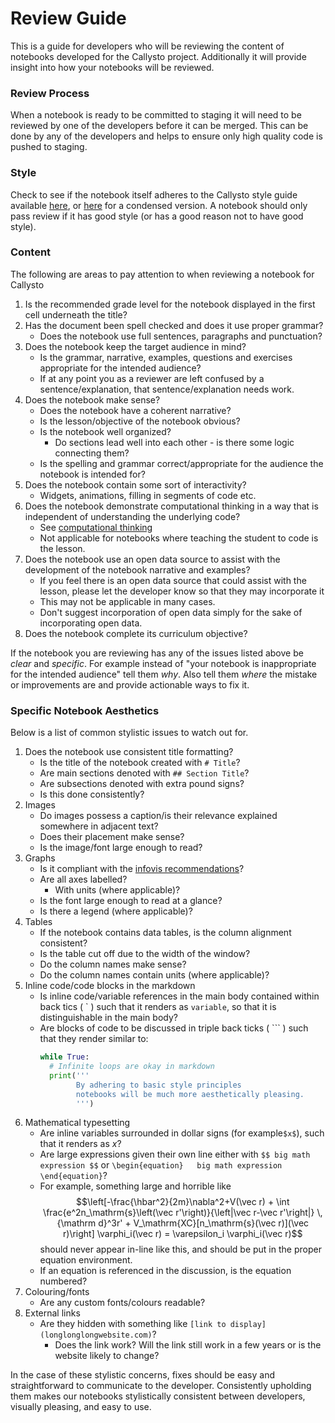# Review Guide

This is a guide for developers who will be reviewing the content of notebooks developed for the Callysto project. Additionally it will provide insight into how your notebooks will be reviewed.

### Review Process 
When a notebook is ready to be committed to staging it will need to be reviewed by one of the developers before it can be merged. This can be done by any of the developers and helps to ensure only high quality code is pushed to staging.

### Style
Check to see if the notebook itself adheres to the Callysto style guide available [here](notebook-format.md), or [here](notebook-template.md) for a condensed version. A notebook should only pass review if it has good style (or has a good reason not to have good style).

### Content
The following are areas to pay attention to when reviewing a notebook for Callysto
1. Is the recommended grade level for the notebook displayed in the first cell underneath the title?
1. Has the document been spell checked and does it use proper grammar?
    - Does the notebook use full sentences, paragraphs and punctuation?  
1. Does the notebook keep the target audience in mind?
   - Is the grammar, narrative, examples, questions and exercises appropriate for the intended audience?
   - If at any point you as a reviewer are left confused by a sentence/explanation, that sentence/explanation needs work.
1. Does the notebook make sense?
   - Does the notebook have a coherent narrative?
   - Is the lesson/objective of the notebook obvious?
   - Is the notebook well organized?
      - Do sections lead well into each other - is there some logic connecting them?
   - Is the spelling and grammar correct/appropriate for the audience the notebook is intended for?
1. Does the notebook contain some sort of interactivity?
   - Widgets, animations, filling in segments of code etc.
1. Does the notebook demonstrate computational thinking in a way that is independent of understanding the underlying code?
   - See [computational thinking](computational_thinking.md)
   - Not applicable for notebooks where teaching the student to code is the lesson.
1. Does the notebook use an open data source to assist with the development of the notebook narrative and examples?
   - If you feel there is an open data source that could assist with the lesson, please let the developer know so that they may incorporate it
   - This may not be applicable in many cases.
   - Don't suggest incorporation of open data simply for the sake of incorporating open data.
6. Does the notebook complete its curriculum objective?


If the notebook you are reviewing has any of the issues listed above be *clear* and *specific*. For example instead of "your notebook is inappropriate for the intended audience" tell them *why*. Also tell them *where* the mistake or improvements are and provide actionable ways to fix it.

### Specific Notebook Aesthetics
Below is a list of common stylistic issues to watch out for.

1. Does the notebook use consistent title formatting?
   - Is the title of the notebook created with `# Title`?
   - Are main sections denoted with `## Section Title`?
   - Are subsections denoted with extra pound signs?
   - Is this done consistently?
1. Images
    - Do images possess a caption/is their relevance explained somewhere in adjacent text?
    - Does their placement make sense?
    - Is the image/font large enough to read?
1. Graphs
    - Is it compliant with the [infovis recommendations](https://github.com/callysto/training-manual/blob/master/markdown/infovis.md)?
    - Are all axes labelled?
      - With units (where applicable)?
    - Is the font large enough to read at a glance?
    - Is there a legend (where applicable)?
1. Tables
    - If the notebook contains data tables, is the column alignment consistent?
    - Is the table cut off due to the width of the window? 
    - Do the column names make sense?
    - Do the column names contain units (where applicable)?
1. Inline code/code blocks in the markdown
    - Is inline code/variable references in the main body contained within back tics ( \` ) such that it renders as `variable`, so that it is distinguishable in the main body?
    - Are blocks of code to be discussed in triple back ticks ( \`\`\` ) such that they render similar to:
      ```python
      while True:
        # Infinite loops are okay in markdown
        print('''
              By adhering to basic style principles
              notebooks will be much more aesthetically pleasing.
              ''')
      ```
1. Mathematical typesetting
    - Are inline variables surrounded in dollar signs (for example`$x$`), such that it renders as $x$?
    - Are large expressions given their own line either with `$$ big math expression $$` or
     `\begin{equation}  
     big math expression
     \end{equation}`?
     - For example, something large and horrible like $$\left[-\frac{\hbar^2}{2m}\nabla^2+V(\vec r) + \int \frac{e^2n_\mathrm{s}\left(\vec r'\right)}{\left|\vec r-\vec r'\right|} \,{\mathrm d}^3r' + V_\mathrm{XC}[n_\mathrm{s}(\vec r)](\vec r)\right] \varphi_i(\vec r) = \varepsilon_i \varphi_i(\vec r)$$ should never appear in-line like this, and should be put in the proper equation environment.
     - If an equation is referenced in the discussion, is the equation numbered?
1. Colouring/fonts
    - Are any custom fonts/colours readable?
1. External links
    - Are they hidden with something like `[link to display](longlonglongwebsite.com)`?
         - Does the link work? Will the link still work in a few years or is the website likely to change?

In the case of these stylistic concerns, fixes should be easy and straightforward to communicate to the developer. Consistently upholding them makes our notebooks stylistically consistent between developers, visually pleasing, and easy to use.
